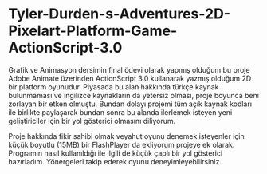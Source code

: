 # Tyler-Durden-s-Adventures-2D-Pixelart-Platform-Game-ActionScript-3.0

Grafik ve Animasyon dersimin final ödevi olarak yapmış olduğum bu proje Adobe Animate üzerinden ActionScript 3.0 kullanarak yazmış olduğum 2D bir platform oyunudur. Piyasada bu alan hakkında türkçe kaynak bulunmaması ve ingilizce kaynakların da yetersiz olması, proje boyunca beni zorlayan bir etken olmuştu. Bundan dolayı projemi tüm açık kaynak kodları ile birlikte paylaşarak bundan sonra bu alanda ilerlemek isteyen yeni geliştiriciler için bir yol gösterici olmasını diliyorum.

Proje hakkında fikir sahibi olmak veyahut oyunu denemek isteyenler için küçük boyutlu (15MB) bir FlashPlayer da ekliyorum projeye ek olarak. Programın nasıl kullanıldığı ile ilgili de küçük çaplı bir yol gösterici hazırladım. Yönergeleri takip ederek oyunu deneyimleyebilirsiniz.
